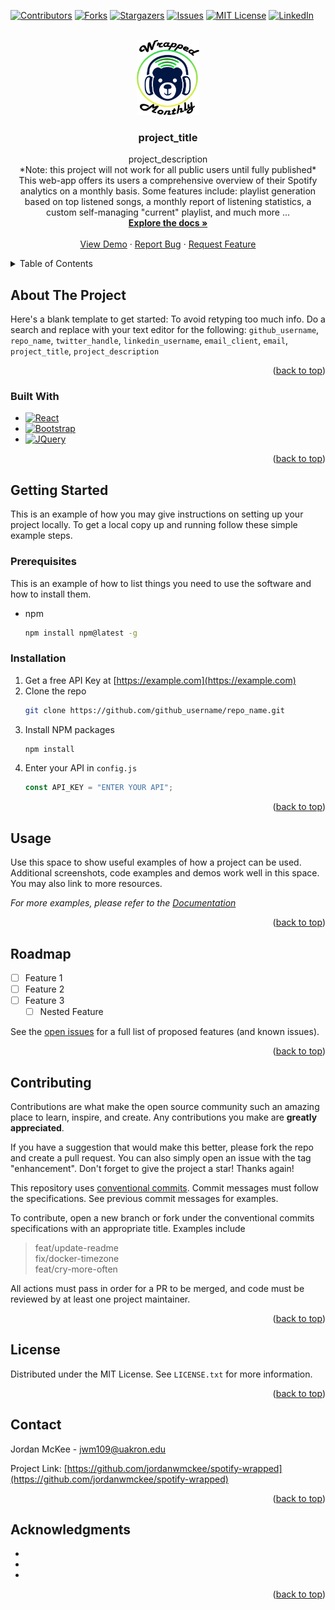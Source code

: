 <a name="readme-top"></a>

<!-- PROJECT SHIELDS -->
<!--
*** I'm using markdown "reference style" links for readability.
*** Reference links are enclosed in brackets [ ] instead of parentheses ( ).
*** See the bottom of this document for the declaration of the reference variables
*** https://www.markdownguide.org/basic-syntax/#reference-style-links
-->

[![Contributors][contributors-shield]][contributors-url]
[![Forks][forks-shield]][forks-url]
[![Stargazers][stars-shield]][stars-url]
[![Issues][issues-shield]][issues-url]
[![MIT License][license-shield]][license-url]
[![LinkedIn][linkedin-shield]][linkedin-url]

<!-- PROJECT LOGO -->
<br />
<div align="center">
  <a href="https://github.com/jordanwmckee/spotify-wrapped">
    <img src="assets/../src/assets/logos/logo.png" alt="Logo" width="100" height="120">
  </a>

<h3 align="center">project_title</h3>

  <p align="center">
    project_description
    <br />
    *Note: this project will not work for all public users until fully published*
    <br />
    This web-app offers its users a comprehensive overview of their Spotify analytics on a monthly basis. 
    Some features include: playlist generation based on top listened songs, a monthly report of listening 
    statistics, a custom self-managing "current" playlist, and much more ...
    <br />
    <a href="https://github.com/jordanwmckee/spotify-wrapped"><strong>Explore the docs »</strong></a>
    <br />
    <br />
    <a href="https://github.com/jordanwmckee/spotify-wrapped"/>View Demo</a>
    ·
    <a href="https://github.com/jordanwmckee/spotify-wrapped/issues">Report Bug</a>
    ·
    <a href="https://github.com/jordanwmckee/spotify-wrapped/issues">Request Feature</a>
  </p>
</div>

<!-- TABLE OF CONTENTS -->
<details>
  <summary>Table of Contents</summary>
  <ol>
    <li>
      <a href="#about-the-project">About The Project</a>
      <ul>
        <li><a href="#built-with">Built With</a></li>
      </ul>
    </li>
    <li>
      <a href="#getting-started">Getting Started</a>
      <ul>
        <li><a href="#prerequisites">Prerequisites</a></li>
        <li><a href="#installation">Installation</a></li>
      </ul>
    </li>
    <li><a href="#usage">Usage</a></li>
    <li><a href="#roadmap">Roadmap</a></li>
    <li><a href="#contributing">Contributing</a></li>
    <li><a href="#license">License</a></li>
    <li><a href="#contact">Contact</a></li>
    <li><a href="#acknowledgments">Acknowledgments</a></li>
  </ol>
</details>

<!-- ABOUT THE PROJECT -->

## About The Project

Here's a blank template to get started: To avoid retyping too much info. Do a search and replace with your text editor for the following: `github_username`, `repo_name`, `twitter_handle`, `linkedin_username`, `email_client`, `email`, `project_title`, `project_description`

<p align="right">(<a href="#readme-top">back to top</a>)</p>

### Built With

- [![React][react.js]][react-url]
- [![Bootstrap][bootstrap.com]][bootstrap-url]
- [![JQuery][jquery.com]][jquery-url]

<p align="right">(<a href="#readme-top">back to top</a>)</p>

<!-- GETTING STARTED -->

## Getting Started

This is an example of how you may give instructions on setting up your project locally.
To get a local copy up and running follow these simple example steps.

### Prerequisites

This is an example of how to list things you need to use the software and how to install them.

- npm
  ```sh
  npm install npm@latest -g
  ```

### Installation

1. Get a free API Key at [https://example.com](https://example.com)
2. Clone the repo
   ```sh
   git clone https://github.com/github_username/repo_name.git
   ```
3. Install NPM packages
   ```sh
   npm install
   ```
4. Enter your API in `config.js`
   ```js
   const API_KEY = "ENTER YOUR API";
   ```

<p align="right">(<a href="#readme-top">back to top</a>)</p>

<!-- USAGE EXAMPLES -->

## Usage

Use this space to show useful examples of how a project can be used. Additional screenshots, code examples and demos work well in this space. You may also link to more resources.

_For more examples, please refer to the [Documentation](https://example.com)_

<p align="right">(<a href="#readme-top">back to top</a>)</p>

<!-- ROADMAP -->

## Roadmap

- [ ] Feature 1
- [ ] Feature 2
- [ ] Feature 3
  - [ ] Nested Feature

See the [open issues](https://github.com/jordanwmckee/spotify-wrapped/issues) for a full list of proposed features (and known issues).

<p align="right">(<a href="#readme-top">back to top</a>)</p>

<!-- CONTRIBUTING -->

## Contributing

Contributions are what make the open source community such an amazing place to learn, inspire, and create. Any contributions you make are **greatly appreciated**.

If you have a suggestion that would make this better, please fork the repo and create a pull request. You can also simply open an issue with the tag "enhancement".
Don't forget to give the project a star! Thanks again!

This repository uses [conventional commits](https://www.conventionalcommits.org/en/v1.0.0/).
Commit messages must follow the specifications. See previous commit messages for examples.

To contribute, open a new branch or fork under the conventional commits specifications with an appropriate title.
Examples include

> feat/update-readme  
> fix/docker-timezone  
> feat/cry-more-often

All actions must pass in order for a PR to be merged, and code must be reviewed by at least one project maintainer.

<p align="right">(<a href="#readme-top">back to top</a>)</p>

<!-- LICENSE -->

## License

Distributed under the MIT License. See `LICENSE.txt` for more information.

<p align="right">(<a href="#readme-top">back to top</a>)</p>

<!-- CONTACT -->

## Contact

Jordan McKee - jwm109@uakron.edu

Project Link: [https://github.com/jordanwmckee/spotify-wrapped](https://github.com/jordanwmckee/spotify-wrapped)

<p align="right">(<a href="#readme-top">back to top</a>)</p>

<!-- ACKNOWLEDGMENTS -->

## Acknowledgments

- []()
- []()
- []()

<p align="right">(<a href="#readme-top">back to top</a>)</p>

<!-- MARKDOWN LINKS & IMAGES -->
<!-- https://www.markdownguide.org/basic-syntax/#reference-style-links -->

[contributors-shield]: https://img.shields.io/github/contributors/jordanwmckee/spotify-wrapped.svg?style=for-the-badge
[contributors-url]: https://github.com/jordanwmckee/spotify-wrapped/graphs/contributors
[forks-shield]: https://img.shields.io/github/forks/jordanwmckee/spotify-wrapped.svg?style=for-the-badge
[forks-url]: https://github.com/jordanwmckee/spotify-wrapped/network/members
[stars-shield]: https://img.shields.io/github/stars/jordanwmckee/spotify-wrapped.svg?style=for-the-badge
[stars-url]: https://github.com/jordanwmckee/spotify-wrapped/stargazers
[issues-shield]: https://img.shields.io/github/issues/jordanwmckee/spotify-wrapped.svg?style=for-the-badge
[issues-url]: https://github.com/jordanwmckee/spotify-wrapped/issues
[license-shield]: https://img.shields.io/github/license/jordanwmckee/spotify-wrapped.svg?style=for-the-badge
[license-url]: https://github.com/jordanwmckee/spotify-wrapped/blob/master/LICENSE.txt
[linkedin-shield]: https://img.shields.io/badge/-LinkedIn-black.svg?style=for-the-badge&logo=linkedin&colorB=555
[linkedin-url]: https://linkedin.com/in/jordanwmckee
[product-screenshot]: images/screenshot.png
[react.js]: https://img.shields.io/badge/React-20232A?style=for-the-badge&logo=react&logoColor=61DAFB
[react-url]: https://reactjs.org/
[bootstrap.com]: https://img.shields.io/badge/Bootstrap-563D7C?style=for-the-badge&logo=bootstrap&logoColor=white
[bootstrap-url]: https://getbootstrap.com
[jquery.com]: https://img.shields.io/badge/jQuery-0769AD?style=for-the-badge&logo=jquery&logoColor=white
[jquery-url]: https://jquery.com
